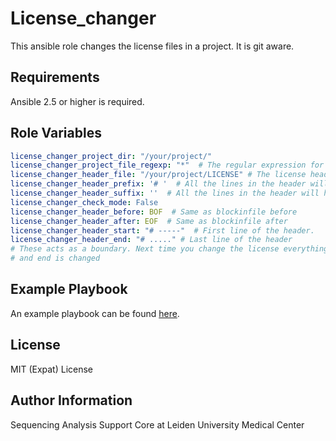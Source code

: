 License_changer
=========

This ansible role changes the license files in a project. It is git aware.

Requirements
------------

Ansible 2.5 or higher is required.

Role Variables
--------------
```YAML
license_changer_project_dir: "/your/project/"
license_changer_project_file_regexp: "*"  # The regular expression for the filenames that need a license
license_changer_header_file: "/your/project/LICENSE" # The license header file
license_changer_header_prefix: '# '  # All the lines in the header will have this prefix
license_changer_header_suffix: ''  # All the lines in the header will have this suffix
license_changer_check_mode: False
license_changer_header_before: BOF  # Same as blockinfile before
license_changer_header_after: EOF  # Same as blockinfile after
license_changer_header_start: "# -----"  # First line of the header.
license_changer_header_end: "# ....." # Last line of the header
# These acts as a boundary. Next time you change the license everything between start
# and end is changed
```
Example Playbook
----------------

An example playbook can be found [here](license_project.yml).

License
-------

MIT (Expat) License

Author Information
------------------

Sequencing Analysis Support Core at Leiden University Medical Center
